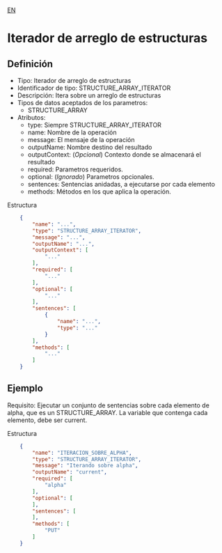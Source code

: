 [EN](STRUCTURE_ARRAY_ITERATOR.md)
# Iterador de arreglo de estructuras

## Definición
* Tipo: Iterador de arreglo de estructuras
* Identificador de tipo: STRUCTURE_ARRAY_ITERATOR
* Descripción: Itera sobre un arreglo de estructuras
* Tipos de datos aceptados de los parametros:
  * STRUCTURE_ARRAY
* Atributos:
  * type: Siempre STRUCTURE_ARRAY_ITERATOR
  * name: Nombre de la operación
  * message: El mensaje de la operación
  * outputName: Nombre destino del resultado
  * outputContext: (_Opcional_) Contexto donde se almacenará el resultado
  * required: Parametros requeridos.
  * optional: (_Ignorado_) Parametros opcionales.
  * sentences: Sentencias anidadas, a ejecutarse por cada elemento
  * methods: Métodos en los que aplica la operación.

Estructura
```json
	{
		"name": "...",
		"type": "STRUCTURE_ARRAY_ITERATOR",
		"message": "...",
		"outputName": "...",
		"outputContext": [
			"..."
		],
		"required": [
			"..."
		],
		"optional": [
			"..."
		],
		"sentences": [
			{
				"name": "...",
				"type": "..."
			}
		],
		"methods": [
			"..."
		]
	}
```
## Ejemplo

Requisito:  Ejecutar un conjunto de sentencias sobre cada elemento de alpha, que es un STRUCTURE_ARRAY. La variable que contenga cada elemento, debe ser current.

Estructura
```json
	{
		"name": "ITERACION_SOBRE_ALPHA",
		"type": "STRUCTURE_ARRAY_ITERATOR",
		"message": "Iterando sobre alpha",
		"outputName": "current",
		"required": [
			"alpha"
		],
		"optional": [
		],
		"sentences": [
		],
		"methods": [
			"PUT"
		]
	}
```
